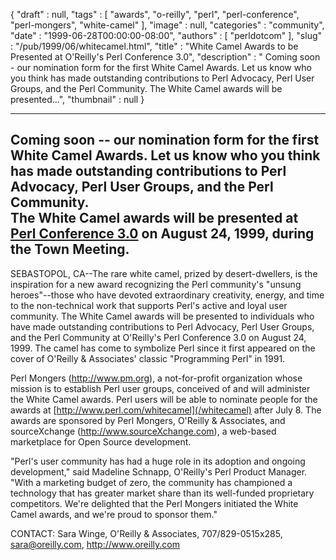 {
   "draft" : null,
   "tags" : [
      "awards",
      "o-reilly",
      "perl",
      "perl-conference",
      "perl-mongers",
      "white-camel"
   ],
   "image" : null,
   "categories" : "community",
   "date" : "1999-06-28T00:00:00-08:00",
   "authors" : [
      "perldotcom"
   ],
   "slug" : "/pub/1999/06/whitecamel.html",
   "title" : "White Camel Awards to be Presented at O'Reilly's Perl Conference 3.0",
   "description" : " Coming soon - our nomination form for the first White Camel Awards. Let us know who you think has made outstanding contributions to Perl Advocacy, Perl User Groups, and the Perl Community. The White Camel awards will be presented...",
   "thumbnail" : null
}





  ----------------------------------------------------------------------------------------------------------------------------------------------------------------------------------------------------
  **Coming soon --** our nomination form for the first White Camel Awards. Let us know who you think has made outstanding contributions to Perl Advocacy, Perl User Groups, and the Perl Community.\
  The White Camel awards will be presented at [Perl Conference 3.0](http://conferences.oreilly.com/perl3/) on August 24, 1999, during the Town Meeting.
  ----------------------------------------------------------------------------------------------------------------------------------------------------------------------------------------------------

SEBASTOPOL, CA--The rare white camel, prized by desert-dwellers, is the
inspiration for a new award recognizing the Perl community's "unsung
heroes"--those who have devoted extraordinary creativity, energy, and
time to the non-technical work that supports Perl's active and loyal
user community. The White Camel awards will be presented to individuals
who have made outstanding contributions to Perl Advocacy, Perl User
Groups, and the Perl Community at O'Reilly's Perl Conference 3.0 on
August 24, 1999. The camel has come to symbolize Perl since it first
appeared on the cover of O'Reilly & Associates' classic "Programming
Perl" in 1991.

Perl Mongers (<http://www.pm.org>), a not-for-profit organization whose
mission is to establish Perl user groups, conceived of and will
administer the White Camel awards. Perl users will be able to nominate
people for the awards at [http://www.perl.com/whitecamel](/whitecamel)
after July 8. The awards are sponsored by Perl Mongers, O'Reilly &
Associates, and sourceXchange (<http://www.sourceXchange.com>), a
web-based marketplace for Open Source development.

"Perl's user community has had a huge role in its adoption and ongoing
development," said Madeline Schnapp, O'Reilly's Perl Product Manager.
"With a marketing budget of zero, the community has championed a
technology that has greater market share than its well-funded
proprietary competitors. We're delighted that the Perl Mongers initiated
the White Camel awards, and we're proud to sponsor them."

CONTACT: Sara Winge, O'Reilly & Associates, 707/829-0515x285,
<sara@oreilly.com>, <http://www.oreilly.com>


